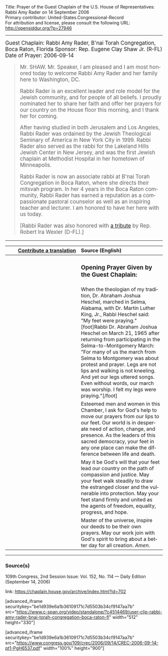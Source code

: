 <html>
<head></head>
<body>
Title: Prayer of the Guest Chaplain of the U.S. House of Representatives: Rabbi Amy Rader on 14 September 2006<br />
Primary contributor: United-States.Congressional-Record<br />
For attribution and license, please consult the following URL: <a href="http://opensiddur.org/?p=27946">http://opensiddur.org/?p=27946</a>
<p />
<hr />

<div class="english" lang="en" style="font-size:1.2em;">
Guest Chaplain: Rabbi Amy Rader, B'nai Torah Congregation, Boca Raton, Florida
Sponsor: Rep. Eugene Clay Shaw Jr. (R-FL)
Date of Prayer: 2006-09-14

<blockquote>
Mr. SHAW. Mr. Speaker, I am pleased and I am most honored today to welcome Rabbi Amy Rader and her family here to Washington, DC.

Rabbi Rader is an excellent leader and role model for the Jewish community, and for people of all beliefs. I proudly nominated her to share her faith and offer her prayers for our country on the House floor this morning, and I thank her for coming.

After having studied in both Jerusalem and Los Angeles, Rabbi Rader was ordained by the Jewish Theological Seminary of America in New York City in 1999. Rabbi Rader also served as the rabbi for the Lakeland Hills Jewish Center in New Jersey, and was the first Jewish chaplain at Methodist Hospital in her hometown of Minneapolis.

Rabbi Rader is now an associate rabbi at B'nai Torah Congregation in Boca Raton, where she directs their mitsvah program. In her 4 years in the Boca Raton community, Rabbi Rader has earned a reputation as a compassionate pastoral counselor as well as an inspiring teacher and lecturer. I am honored to have her here with us today.

[Rabbi Rader was also honored with <a href="https://www.congress.gov/congressional-record/2006/9/15/extensions-of-remarks-section/article/e1741-1">a tribute</a> by Rep. Robert Ira Wexler (D-FL).]
</blockquote>
</div>

<hr />

<table style="margin-left: auto;margin-right: auto;" class="draggable">
<thead><tr><th id="x" style="text-align: right;"><a href="/contributing/upload/">Contribute a translation</a></th><th style="text-align: left;">Source (English)</th></tr></thead>
<tbody>
<tr><td style="vertical-align:top;" width="46%">
<div class="liturgy" lang="he">

</span></div></td>
 
<td style="vertical-align:top;" width="53%">
<div class="english" lang="en">
<h3>Opening Prayer Given by the Guest Chaplain:</h3>
</div></td></tr>

<tr><td style="vertical-align:top;" width="46%">
<div class="liturgy" lang="he">

</span></div></td>
 
<td style="vertical-align:top;" width="53%">
<div class="english" lang="en">
When the theologian of my tradition, 
Dr. Abraham Joshua Heschel, 
marched in Selma, Alabama, 
with Dr. Martin Luther King, Jr., 
Rabbi Heschel said: 
"My feet were praying."[foot]Rabbi Dr. Abraham Joshua Heschel on March 21, 1965 after returning from participating in the Selma-to-Montgomery March: "For many of us the march from Selma to Montgomery was about protest and prayer. Legs are not lips and walking is not kneeling. And yet our legs uttered songs. Even without words, our march was worship. I felt my legs were praying."[/foot]
</div></td></tr>


<tr><td style="vertical-align:top;" width="46%">
<div class="liturgy" lang="he">

</span></div></td>
 
<td style="vertical-align:top;" width="53%">
<div class="english" lang="en">
Esteemed men and women in this Chamber, 
I ask for God's help 
to move our prayers 
from our lips to our feet. 
Our world is in desperate need of action, 
change, 
and presence. 
As the leaders of this sacred democracy, 
your feet in any one place 
can make the difference 
between life and death.
</div></td></tr>


<tr><td style="vertical-align:top;" width="46%">
<div class="liturgy" lang="he">

</span></div></td>
 
<td style="vertical-align:top;" width="53%">
<div class="english" lang="en">
May it be God's will 
that your feet lead our country 
on the path of compassion and justice. 
May your feet walk steadily 
to draw the estranged closer 
and the vulnerable into protection. 
May your feet stand firmly and united 
as the agents of freedom, 
equality, 
progress, 
and hope.
</div></td></tr>


<tr><td style="vertical-align:top;" width="46%">
<div class="liturgy" lang="he">

</span></div></td>
 
<td style="vertical-align:top;" width="53%">
<div class="english" lang="en">
Master of the universe, 
inspire our deeds to be their own prayers. 
May our work join with God's spirit 
to bring about a better day 
for all creation. 
<em>Amen</em>.
</div></td></tr>
</tbody></table>

<hr />

<h3>Source(s)</h3>

109th Congress, 2nd Session
Issue: Vol. 152, No. 114 — Daily Edition (September 14, 2006)

link: <a href="https://chaplain.house.gov/archive/index.html?id=702">https://chaplain.house.gov/archive/index.html?id=702</a>

[advanced_iframe securitykey="be1d939e6a1b36109171c7d5503b34cf9147aa7b" src="https://www.c-span.org/video/standalone/?c4514469/user-clip-rabbi-amy-rader-bnai-torah-congregation-boca-raton-fl" width="512" height="330"]

[advanced_iframe securitykey="be1d939e6a1b36109171c7d5503b34cf9147aa7b" src="https://www.congress.gov/109/crec/2006/09/14/CREC-2006-09-14-pt1-PgH6537.pdf" width="100%" height="900"]
</body>
</html>
